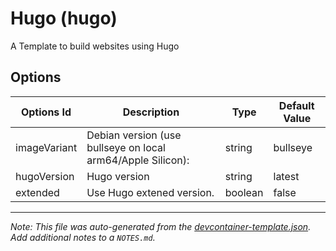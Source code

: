 
# Hugo (hugo)

A Template to build websites using Hugo

## Options

| Options Id | Description | Type | Default Value |
|-----|-----|-----|-----|
| imageVariant | Debian version (use bullseye on local arm64/Apple Silicon): | string | bullseye |
| hugoVersion | Hugo version | string | latest |
| extended | Use Hugo extened version. | boolean | false |



---

_Note: This file was auto-generated from the [devcontainer-template.json](https://github.com/zydou/devcontainer-templates/blob/main/src/hugo/devcontainer-template.json).  Add additional notes to a `NOTES.md`._
